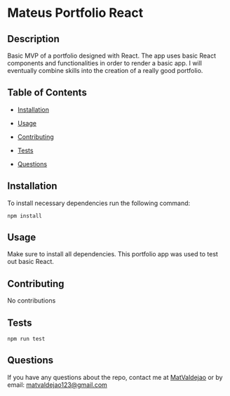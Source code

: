 # Mateus Portfolio React
  
  ## Description
  Basic MVP of a portfolio designed with React. The app uses basic React components and functionalities in order to render a basic app. I will eventually combine skills into the creation of a really good portfolio.

  

  ## Table of Contents
   * [Installation](#installation)
   * [Usage](#usage)
   
   * [Contributing](#contributing)
   * [Tests](#tests)
   * [Questions](#questions)
  
  ## Installation
  To install necessary dependencies run the following command:

    npm install

  ## Usage
  Make sure to install all dependencies. This portfolio app was used to test out basic React. 

  

  ## Contributing
  No contributions

  ## Tests
    npm run test

  ## Questions
  If you have any questions about the repo, contact me at [MatValdejao](https://github.com/MatValdejao) or by email: [matvaldejao123@gmail.com](mailto:matvaldejao123@gmail.com)
